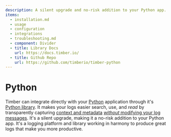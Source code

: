 ```yaml
---
description: A silent upgrade and no-risk addition to your Python app.
items:
  - installation.md
  - usage
  - configuration
  - integrations
  - troubleshooting.md
  - component: Divider
  - title: Library Docs
    url: https://docs.timber.io/
  - title: Github Repo
    url: https://github.com/timberio/timber-python
---
```

# Python

Timber can integrate directly with your [Python](https://www.python.org/) application through it's [Python library](https://github.com/timberio/timber-python). It makes your logs easier search, use, and _read_ by transparently capturing [context and metadata](/concepts/metadata-context-and-events) [_without_ modifying your log messages](/concepts/structuring-through-augmentation). It's a silent upgrade, making it a no-risk addition to your Python app. It's a logging platform and library working in harmony to produce great logs that make you more productive.